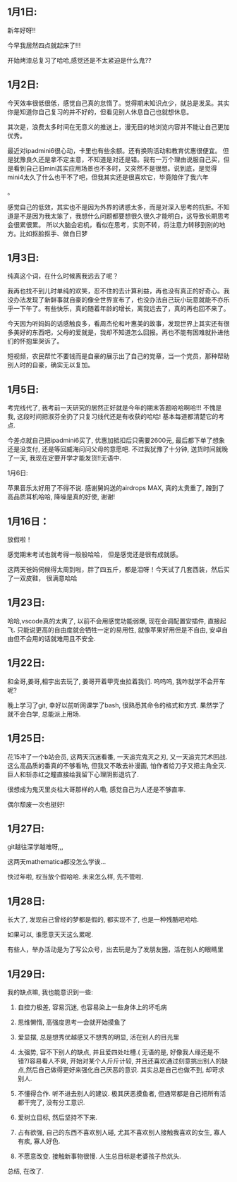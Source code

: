    

## 1月1日:

新年好呀!!

今早我居然四点就起床了!!!

开始烤漆总复习了哈哈,感觉还是不太紧迫是什么鬼??

## 1月2日:

今天效率很低很低，感觉自己真的怠惰了。觉得期末知识点少，就总是发呆。其实你是知道你自己复习的并不好的，但看见别人休息自己也就想休息。

其次是，浪费太多时间在无意义的推送上，漫无目的地浏览内容并不能让自己更加优秀。

最近对ipadmini6很心动，卡里也有些余额。还有换购活动和教育优惠很便宜。 但是犹豫良久还是拿不定主意，不知道是对还是错。我有一万个理由说服自己买，但是看到自己旧mini其实应用场景也不多时，又突然不是很想。说到底，是觉得mini4太久了什么也干不了吧，但我其实还是很喜欢它，毕竟陪伴了我六年

。

感觉自己的低效，其实也不是因为外界的诱惑太多，而是对深入思考的抗拒。不知道是不是因为我太笨了，我想什么问题都要想很久很久才能明白，这导致长期思考会很累很累。 所以大脑会宕机，看似在思考，实则不转，将注意力转移到别的地方。比如抠脸抠手、做白日梦

## 1月3日:

纯真这个词，在什么时候离我远去了呢？

我再也找不到儿时单纯的欢笑，忍不住的去计算利益，再也没有真正的好奇心。我没办法发现了新鲜事就自豪的像全世界宣布了，也没办法自己玩小玩意就能不亦乐乎一下午了。有些快乐，真的随着年龄的增长，离我远去了，真的再也回不来了。

今天因为听妈妈的话感触良多，看周杰伦和叶惠美的故事，发现世界上其实还有很多美好的东西吧，父母的爱就是，我却不知道怎么回报。再也不能有困难就扑进他们的怀抱里哭诉了。

短视频，农民帮忙不要钱而是自豪的展示出了自己的党章，当一个党员，那种帮助别人时的自豪，确实无以复加。

## 1月5日:

考完线代了, 我考前一天研究的居然正好就是今年的期末答题哈哈啊哈!!! 不愧是我, 这段时间把淑芬全扔了只复习线代还是有收获的哈哈! 基本每道都清楚它的考点.

今差点就自己把ipadmini6买了, 优惠加抵扣后只需要2600元, 最后都下单了想象还是没支付, 还是等回威海问问父母的意愿吧. 不过我犹豫了十分钟, 送货时间就晚了一天, 我现在定要开学才能发货!!无语中.

1月6日:

苹果音乐太好用了不得不说. 感谢舅妈送的airdrops MAX, 真的太贵重了, 蹭到了高品质耳机哈哈, 降噪是真的好使, 谢谢!

## 1月16日：

放假啦！

感觉期末考试也就考得一般般哈哈， 但是感觉还是很有成就感。

这两天爸妈伺候得太周到啦，胖了四五斤，都是泪呀！今天试了几套西装，然后买了一双皮鞋， 很满意哈哈

## 1月23日:

哈哈,vscode真的太爽了, 以前不会用感觉功能弱爆, 现在会调配置安插件, 直接起飞. 只能说更高的自由度就会牺牲一定的易用性, 就像苹果好用但是不自由, 安卓自由但不会用的话就难用且不安全.

## 1月22日:

和金哥,姜哥,相宇出去玩了, 姜哥开着甲壳虫拉着我们. 呜呜呜, 我咋就学不会开车呢?

晚上学习了git, 幸好以前听网课学了bash, 很熟悉其命令的格式和方式. 果然学了就不会白学, 总能派上用场.

## 1月25日:

花15冲了一个b站会员, 这两天沉迷看番, 一天追完鬼灭之刃, 又一天追完咒术回战. 这么高品质的番真的不够看呐, 但我又不敢去补漫画, 怕作者给刀子又把主角全灭. 巨人和斩赤红之瞳直接给我留下心理阴影退坑了.

很想成为鬼灭里炎柱大哥那样的人嘞, 感觉自己为人还是不够直率.

偶尔颓废一次也挺好!

## 1月27日:

git越往深学越难呀,,,

这两天mathematica都没怎么学诶…

快过年啦, 权当放个假哈哈. 未来怎么样, 先不管啦.

## 1月28日:

长大了, 发现自己曾经的梦都是假的, 都实现不了, 也是一种残酷吧哈哈.

如果可以, 谁愿意天天这么累呢.

有些人，举办活动是为了写公众号，出去玩是为了发朋友圈，活在别人的眼睛里

## 1月29日:

我的缺点嘛, 我也能意识到一些:

1.  自控力极差, 容易沉迷, 也容易染上一些身体上的坏毛病
2.  思维懒惰, 高强度思考一会就开始摸鱼了

1.  爱显摆, 总是想秀优越感又不想秀的明显, 活在别人的目光里
2.  太强势, 容不下别人的缺点, 并且爱四处吐槽.( 无语的是, 好像我人缘还是不错?)容易看人不爽, 开始对某个人斤斤计较, 并且还喜欢通过刻意挑出别人的缺点,然后自己做得更好来强化自己厌恶的意识. 其实总是自己也做不到, 却苛求别人.
3.  不懂得合作. 听不进去别人的建议. 极其厌恶摸鱼者, 但通常都是自己把所有活都干完了, 没有分工意识.
4.  爱树立目标, 然后坚持不下来.
5.  占有欲强, 自己的东西不喜欢别人碰, 尤其不喜欢别人接触我喜欢的女生, 寡人有疾, 寡人好色.
6.  不愿意改变. 接触新事物很慢. 人生总目标是老婆孩子热炕头.

总结, 在改了.
